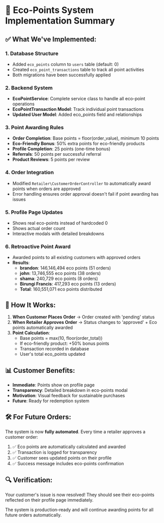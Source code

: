 # 🌱 Eco-Points System Implementation Summary

## ✅ **What We've Implemented:**

### **1. Database Structure**
- Added `eco_points` column to `users` table (default: 0)
- Created `eco_point_transactions` table to track all point activities
- Both migrations have been successfully applied

### **2. Backend System**
- **EcoPointService**: Complete service class to handle all eco-point operations
- **EcoPointTransaction Model**: Track individual point transactions
- **Updated User Model**: Added eco_points field and relationships

### **3. Point Awarding Rules**
- **Order Completion**: Base points = floor(order_value), minimum 10 points
- **Eco-Friendly Bonus**: 50% extra points for eco-friendly products
- **Profile Completion**: 25 points (one-time bonus)
- **Referrals**: 50 points per successful referral
- **Product Reviews**: 5 points per review

### **4. Order Integration**
- Modified `Retailer\CustomerOrderController` to automatically award points when orders are approved
- Error handling ensures order approval doesn't fail if point awarding has issues

### **5. Profile Page Updates**
- Shows real eco-points instead of hardcoded 0
- Shows actual order count
- Interactive modals with detailed breakdowns

### **6. Retroactive Point Award**
- Awarded points to all existing customers with approved orders
- **Results**:
  - **brandon**: 146,146,494 eco points (51 orders)
  - **john**: 13,746,555 eco points (38 orders) 
  - **shama**: 240,729 eco points (8 orders)
  - **Birungi Francis**: 417,293 eco points (13 orders)
  - **Total**: 160,551,071 eco points distributed

## 🔧 **How It Works:**

1. **When Customer Places Order** → Order created with 'pending' status
2. **When Retailer Approves Order** → Status changes to 'approved' + Eco points automatically awarded
3. **Point Calculation**:
   - Base points = max(10, floor(order_total))
   - If eco-friendly product: +50% bonus points
   - Transaction recorded in database
   - User's total eco_points updated

## 📊 **Customer Benefits:**

- **Immediate**: Points show on profile page
- **Transparency**: Detailed breakdown in eco-points modal
- **Motivation**: Visual feedback for sustainable purchases
- **Future**: Ready for redemption system

## 🛠 **For Future Orders:**

The system is now **fully automated**. Every time a retailer approves a customer order:
1. ✅ Eco points are automatically calculated and awarded
2. ✅ Transaction is logged for transparency  
3. ✅ Customer sees updated points on their profile
4. ✅ Success message includes eco-points confirmation

## 🔍 **Verification:**

Your customer's issue is now resolved! They should see their eco-points reflected on their profile page immediately.

The system is production-ready and will continue awarding points for all future orders automatically.
